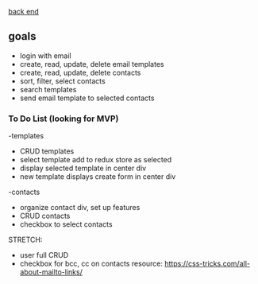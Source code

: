 <a href="https://github.com/cooljasonmelton/email-automater-backend"> back end </a>

## goals

* login with email
* create, read, update, delete email templates
* create, read, update, delete contacts
* sort, filter, select contacts
* search templates
* send email template to selected contacts



### To Do List (looking for MVP)

-templates
* CRUD templates
* select template add to redux store as selected
* display selected template in center div
* new template displays create form in center div

-contacts
* organize contact div, set up features
* CRUD contacts
* checkbox to select contacts

STRETCH:
* user full CRUD
* checkbox for bcc, cc on contacts resource: https://css-tricks.com/all-about-mailto-links/
